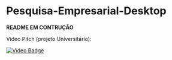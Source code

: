 # Pesquisa-Empresarial-Desktop

**README EM CONTRUÇÃO**

Video Pitch (projeto Universitário):

[![Video Badge](https://img.shields.io/badge/Video%20Pitch-f5f5f5?style=for-the-badge&logo=youtube&logoColor=red&labelColor=cecece)](https://www.youtube.com/watch?v=7Obp_z1DFFo)
